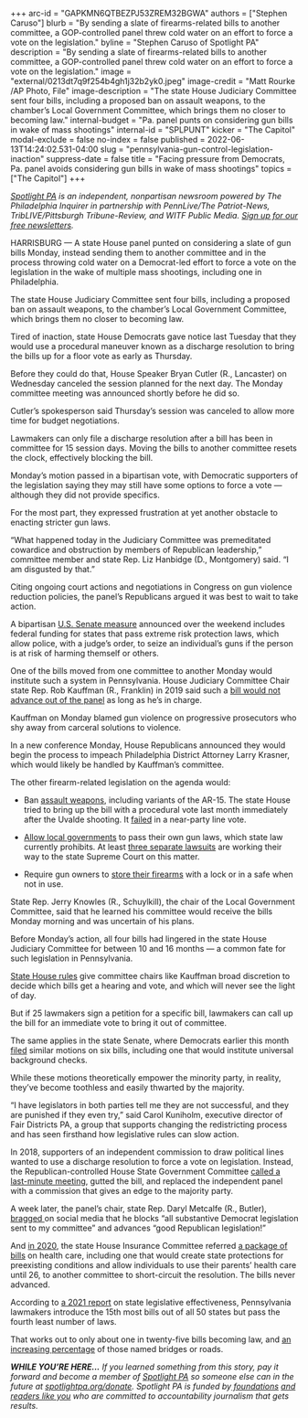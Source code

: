 +++
arc-id = "GAPKMN6QTBEZPJ53ZREM32BGWA"
authors = ["Stephen Caruso"]
blurb = "By sending a slate of firearms-related bills to another committee, a GOP-controlled panel threw cold water on an effort to force a vote on the legislation."
byline = "Stephen Caruso of Spotlight PA"
description = "By sending a slate of firearms-related bills to another committee, a GOP-controlled panel threw cold water on an effort to force a vote on the legislation."
image = "external/0213dt7q9f254b4gh1j32b2yk0.jpeg"
image-credit = "Matt Rourke /AP Photo, File"
image-description = "The state House Judiciary Committee sent four bills, including a proposed ban on assault weapons, to the chamber’s Local Government Committee, which brings them no closer to becoming law."
internal-budget = "Pa. panel punts on considering gun bills in wake of mass shootings"
internal-id = "SPLPUNT"
kicker = "The Capitol"
modal-exclude = false
no-index = false
published = 2022-06-13T14:24:02.531-04:00
slug = "pennsylvania-gun-control-legislation-inaction"
suppress-date = false
title = "Facing pressure from Democrats, Pa. panel avoids considering gun bills in wake of mass shootings"
topics = ["The Capitol"]
+++

<a href="https://www.spotlightpa.org/"><i>Spotlight PA</i></a><i> is an independent, nonpartisan newsroom powered by The Philadelphia Inquirer in partnership with PennLive/The Patriot-News, TribLIVE/Pittsburgh Tribune-Review, and WITF Public Media. </i><a href="https://www.spotlightpa.org/newsletters"><i>Sign up for our free newsletters</i></a><i>.</i>

HARRISBURG — A state House panel punted on considering a slate of gun bills Monday, instead sending them to another committee and in the process throwing cold water on a Democrat-led effort to force a vote on the legislation in the wake of multiple mass shootings, including one in Philadelphia.

The state House Judiciary Committee sent four bills, including a proposed ban on assault weapons, to the chamber’s Local Government Committee, which brings them no closer to becoming law.

Tired of inaction, state House Democrats gave notice last Tuesday that they would use a procedural maneuver known as a discharge resolution to bring the bills up for a floor vote as early as Thursday.

<script src="https://www.spotlightpa.org/embed.js" async></script><div data-spl-embed-version="1" data-spl-src="https://www.spotlightpa.org/embeds/newsletter/"></div>

Before they could do that, House Speaker Bryan Cutler (R., Lancaster) on Wednesday canceled the session planned for the next day. The Monday committee meeting was announced shortly before he did so.

Cutler’s spokesperson said Thursday’s session was canceled to allow more time for budget negotiations.

Lawmakers can only file a discharge resolution after a bill has been in committee for 15 session days. Moving the bills to another committee resets the clock, effectively blocking the bill.

Monday’s motion passed in a bipartisan vote, with Democratic supporters of the legislation saying they may still have some options to force a vote — although they did not provide specifics.

For the most part, they expressed frustration at yet another obstacle to enacting stricter gun laws.

“What happened today in the Judiciary Committee was premeditated cowardice and obstruction by members of Republican leadership,” committee member and state Rep. Liz Hanbidge (D., Montgomery) said. “I am disgusted by that.”

Citing ongoing court actions and negotiations in Congress on gun violence reduction policies, the panel’s Republicans argued it was best to wait to take action.

A bipartisan <a href="https://www.washingtonpost.com/politics/2022/06/12/senate-gun-deal-framework/">U.S. Senate measure</a> announced over the weekend includes federal funding for states that pass extreme risk protection laws, which allow police, with a judge’s order, to seize an individual’s guns if the person is at risk of harming themself or others.

One of the bills moved from one committee to another Monday would institute such a system in Pennsylvania. House Judiciary Committee Chair state Rep. Rob Kauffman (R., Franklin) in 2019 said such a <a href="https://www.penncapital-star.com/civil-rights-social-justice/house-judiciary-chairman-says-he-wont-consider-red-flag-proposal-advances-pro-gun-bills/">bill would not advance out of the panel</a> as long as he’s in charge.

Kauffman on Monday blamed gun violence on progressive prosecutors who shy away from carceral solutions to violence.

In a new conference Monday, House Republicans announced they would begin the process to impeach Philadelphia District Attorney Larry Krasner, which would likely be handled by Kauffman’s committee.

The other firearm-related legislation on the agenda would:

- Ban <a href="https://www.legis.state.pa.us/cfdocs/billinfo/billinfo.cfm?syear=2021&sInd=0&body=H&type=B&bn=770">assault weapons</a>, including variants of the AR-15. The state House tried to bring up the bill with a procedural vote last month immediately after the Uvalde shooting. It <a href="https://www.legis.state.pa.us/CFDOCS/Legis/RC/Public/rc_view_action2.cfm?sess_yr=2021&sess_ind=0&rc_body=H&rc_nbr=913">failed</a> in a near-party line vote.

- <a href="https://www.legis.state.pa.us/cfdocs/billinfo/billinfo.cfm?syear=2021&sInd=0&body=H&type=B&bn=1538">Allow local governments</a> to pass their own gun laws, which state law currently prohibits. At least <a href="https://www.spotlightpa.org/news/2022/06/uvalde-shooting-pennsylvania-gun-laws/">three separate lawsuits</a> are working their way to the state Supreme Court on this matter.

- Require gun owners to <a href="https://www.legis.state.pa.us/cfdocs/billinfo/billinfo.cfm?syear=2021&sInd=0&body=H&type=B&bn=699">store their firearms</a> with a lock or in a safe when not in use.

State Rep. Jerry Knowles (R., Schuylkill), the chair of the Local Government Committee, said that he learned his committee would receive the bills Monday morning and was uncertain of his plans.

Before Monday’s action, all four bills had lingered in the state House Judiciary Committee for between 10 and 16 months — a common fate for such legislation in Pennsylvania.

<a href="https://www.house.state.pa.us/rules.cfm">State House rules</a> give committee chairs like Kauffman broad discretion to decide which bills get a hearing and vote, and which will never see the light of day.

But if 25 lawmakers sign a petition for a specific bill, lawmakers can call up the bill for an immediate vote to bring it out of committee.

The same applies in the state Senate, where Democrats earlier this month <a href="https://pasenate.com/senate-democrats-statement-on-gun-violence-discharge-resolutions/">filed</a> similar motions on six bills, including one that would institute universal background checks.

While these motions theoretically empower the minority party, in reality, they’ve become toothless and easily thwarted by the majority.

“I have legislators in both parties tell me they are not successful, and they are punished if they even try,” said Carol Kuniholm, executive director of Fair Districts PA, a group that supports changing the redistricting process and has seen firsthand how legislative rules can slow action.

In 2018, supporters of an independent commission to draw political lines wanted to use a discharge resolution to force a vote on legislation. Instead, the Republican-controlled House State Government Committee <a href="https://www.cityandstatepa.com/politics/2018/04/pa-house-republicans-gut-and-replace-redistricting-bill/364740/">called a last-minute meeting</a>, gutted the bill, and replaced the independent panel with a commission that gives an edge to the majority party.

<script src="https://www.spotlightpa.org/embed.js" async></script><div data-spl-embed-version="1" data-spl-src="https://www.spotlightpa.org/embeds/donate/"></div>

A week later, the panel’s chair, state Rep. Daryl Metcalfe (R., Butler), <a href="https://www.pennlive.com/capitol-notebook/2018/04/in_a_truly_epic_rant_pa_rep_da.html">bragged </a>on social media that he blocks “all substantive Democrat legislation sent to my committee” and advances “good Republican legislation!”

And <a href="https://www.legis.state.pa.us/cfdocs/legis/RCC/PUBLIC/listVotes.cfm?chamber=H&SPick=20190&theDate=04/27/2020&cteeCde=22">in 2020</a>, the state House Insurance Committee referred <a href="https://www.wesa.fm/politics-government/2020-01-20/pa-house-dems-attempt-to-force-a-vote-on-package-of-health-care-bills">a package of bills</a> on health care, including one that would create state protections for preexisting conditions and allow individuals to use their parents’ health care until 26, to another committee to short-circuit the resolution. The bills never advanced.

According to <a href="https://fiscalnote-marketing.s3.amazonaws.com/Most_Effective_States2021_v1_v4.pdf">a 2021 report</a> on state legislative effectiveness, Pennsylvania lawmakers introduce the 15th most bills out of all 50 states but pass the fourth least number of laws.

That works out to only about one in twenty-five bills becoming law, and <a href="https://www.penncapital-star.com/government-politics/legislators-at-work-one-in-5-laws-enacted-in-pa-this-year-renamed-a-bridge-or-road/">an increasing percentage</a> of those named bridges or roads.

<i><b>WHILE YOU’RE HERE...</b></i><i> If you learned something from this story, pay it forward and become a member of </i><a href="https://www.spotlightpa.org/"><i>Spotlight PA</i></a><i> so someone else can in the future at </i><a href="http://spotlightpa.org/donate"><i>spotlightpa.org/donate</i></a><i>. Spotlight PA is funded by</i><a href="https://www.spotlightpa.org/support"><i> foundations</i></a><i> </i><a href="https://www.spotlightpa.org/support"><i>and readers like you</i></a><i> who are committed to accountability journalism that gets results.</i>
